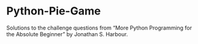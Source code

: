 # Python-Pie-Game
Solutions to the challenge questions from “More Python Programming for the Absolute Beginner” by Jonathan S. Harbour.
